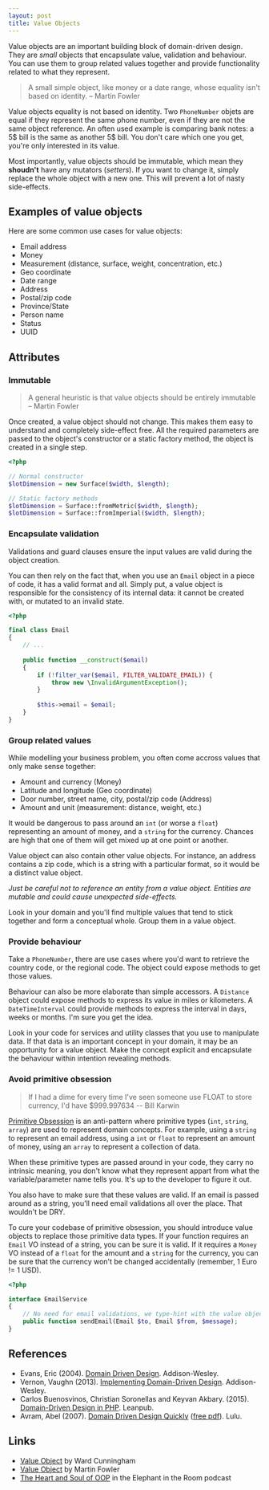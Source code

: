 ```yaml
---
layout: post
title: Value Objects
---
```


Value objects are an important building block of domain-driven design. They are *small* objects that encapsulate value, validation and behaviour. You can use them to group related values together and provide functionality related to what they represent.

> A small simple object, like money or a date range, whose equality isn't based on identity.
> – Martin Fowler

Value objects equality is not based on identity. Two `PhoneNumber` objets are equal if they represent the same phone number, even if they are not the same object reference. An often used example is comparing bank notes: a 5$ bill is the same as another 5$ bill. You don't care which one you get, you're only interested in its value.

Most importantly, value objects should be immutable, which mean they **shoudn't** have any mutators (*setters*). If you want to change it, simply replace the whole object with a new one. This will prevent a lot of nasty side-effects.


## Examples of value objects

Here are some common use cases for value objects:

- Email address
- Money
- Measurement (distance, surface, weight, concentration, etc.)
- Geo coordinate
- Date range
- Address
- Postal/zip code
- Province/State
- Person name
- Status
- UUID


## Attributes


### Immutable

> A general heuristic is that value objects should be entirely immutable
> – Martin Fowler

Once created, a value object should not change. This makes them easy to understand and completely side-effect free. All the required parameters are passed to the object's constructor or a static factory method, the object is created in a single step.

```php
<?php

// Normal constructor
$lotDimension = new Surface($width, $length);

// Static factory methods
$lotDimension = Surface::fromMetric($width, $length);
$lotDimension = Surface::fromImperial($width, $length);
```


### Encapsulate validation

Validations and guard clauses ensure the input values are valid during the object creation.

You can then rely on the fact that, when you use an `Email` object in a piece of code, it has a valid format and all. Simply put, a value object is responsible for the consistency of its internal data: it cannot be created with, or mutated to an invalid state.

```php
<?php

final class Email
{
    // ...
    
    public function __construct($email)
    {
        if (!filter_var($email, FILTER_VALIDATE_EMAIL)) {
            throw new \InvalidArgumentException();
        }
        
        $this->email = $email;
    }
}
```


### Group related values

While modelling your business problem, you often come accross values that only make sense together:

- Amount and currency (Money)
- Latitude and longitude (Geo coordinate)
- Door number, street name, city, postal/zip code (Address)
- Amount and unit (measurement: distance, weight, etc.)

It would be dangerous to pass around an `int` (or worse a `float`) representing an amount of money, and a `string` for the currency. Chances are high that one of them will get mixed up at one point or another.

Value object can also contain other value objects. For instance, an address contains a zip code, which is a string with a particular format, so it would be a distinct value object.

*Just be careful not to reference an entity from a value object. Entities are mutable and could cause unexpected side-effects.*

Look in your domain and you'll find multiple values that tend to stick together and form a conceptual whole. Group them in a value object.


### Provide behaviour

Take a `PhoneNumber`, there are use cases where you'd want to retrieve the country code, or the regional code. The object could expose methods to get those values.

Behaviour can also be more elaborate than simple accessors. A `Distance` object could expose methods to express its value in miles or kilometers. A `DateTimeInterval` could provide methods to express the interval in days, weeks or months. I'm sure you get the idea.

Look in your code for services and utility classes that you use to manipulate data. If that data is an important concept in your domain, it may be an opportunity for a value object. Make the concept explicit and encapsulate the behaviour within intention revealing methods.


### Avoid primitive obsession

> If I had a dime for every time I've seen someone use FLOAT to store currency, I'd have $999.997634
> -- Bill Karwin

[Primitive Obsession](http://c2.com/cgi/wiki?PrimitiveObsession) is an anti-pattern where primitive types (`int`, `string`, `array`) are used to represent domain concepts. For example, using a `string` to represent an email address, using a `int` or `float` to represent an amount of money, using an `array` to represent a collection of data.

When these primitive types are passed around in your code, they carry no intrinsic meaning, you don't know what they represent appart from what the variable/parameter name tells you. It's up to the developer to figure it out.

You also have to make sure that these values are valid. If an email is passed around as a string, you'll need email validations all over the place. That wouldn't be DRY.

To cure your codebase of primitive obsession, you should introduce value objects to replace those primitive data types. If your function requires an `Email` VO instead of a string, you can be sure it is valid. If it requires a `Money` VO instead of a `float` for the amount and a `string` for the currency, you can be sure that the currency won't be changed accidentally (remember, 1 Euro != 1 USD).

```php
<?php

interface EmailService
{
    // No need for email validations, we type-hint with the value object.
    public function sendEmail(Email $to, Email $from, $message);
}
```


## References

- Evans, Eric (2004). [Domain Driven Design](http://www.amazon.com/gp/product/B00794TAUG/ref=as_li_qf_sp_asin_il_tl?ie=UTF8&camp=1789&creative=9325&creativeASIN=B00794TAUG&linkCode=as2&tag=marcaube-20&linkId=CH3BZ3D5JG6K4RZ3). Addison-Wesley.
- Vernon, Vaughn (2013). [Implementing Domain-Driven Design](http://www.amazon.com/gp/product/0321834577/ref=as_li_qf_sp_asin_il_tl?ie=UTF8&camp=1789&creative=9325&creativeASIN=0321834577&linkCode=as2&tag=marcaube-20&linkId=MPKTTHW5Q4KNGDSJ). Addison-Wesley.
- Carlos Buenosvinos, Christian Soronellas and Keyvan Akbary. (2015). [Domain-Driven Design in PHP](https://leanpub.com/ddd-in-php?a=Ug88MJbcykCAu8AEAWNjDA). Leanpub.
- Avram, Abel (2007). [Domain Driven Design Quickly](http://www.amazon.com/gp/product/1411609255/ref=as_li_qf_sp_asin_il_tl?ie=UTF8&camp=1789&creative=9325&creativeASIN=1411609255&linkCode=as2&tag=marcaube-20&linkId=GSNP6SVHXM4ZUFPW) ([free pdf]((http://www.infoq.com/minibooks/domain-driven-design-quickly))). Lulu.


## Links

- [Value Object](http://c2.com/cgi/wiki?ValueObject) by Ward Cunningham
- [Value Object](http://martinfowler.com/eaaCatalog/valueObject.html) by Martin Fowler
- [The Heart and Soul of OOP](http://elephantintheroom.io/blog/2013/10/episode-2-heart-and-soul-of-oop/) in the Elephant in the Room podcast
